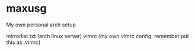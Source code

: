 # maxusg
My own personal arch setup


mirrorlist.txt (arch linux server)
vimrc (my own vimrc config, remember put this as .vimrc)
